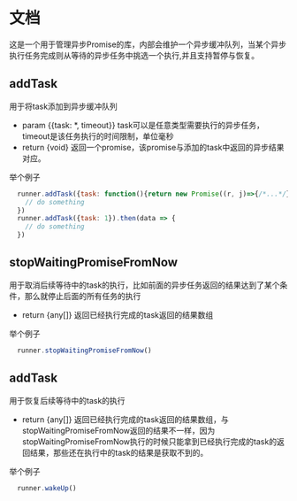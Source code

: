# 文档
这是一个用于管理异步Promise的库，内部会维护一个异步缓冲队列，当某个异步执行任务完成则从等待的异步任务中挑选一个执行,并且支持暂停与恢复。

## addTask
用于将task添加到异步缓冲队列

- param {{task: *, timeout}} task可以是任意类型需要执行的异步任务，timeout是该任务执行的时间限制，单位毫秒
- return {void} 返回一个promise，该promise与添加的task中返回的异步结果对应。

举个例子

```js
  runner.addTask({task: function(){return new Promise((r, j)=>{/*...*/})}}).then(data => {
    // do something
  })
  runner.addTask({task: 1}).then(data => {
    // do something
  })  
```

## stopWaitingPromiseFromNow
用于取消后续等待中的task的执行，比如前面的异步任务返回的结果达到了某个条件，那么就停止后面的所有任务的执行

- return {any[]} 返回已经执行完成的task返回的结果数组

举个例子

```js
  runner.stopWaitingPromiseFromNow()
```

## addTask
用于恢复后续等待中的task的执行

- return {any[]} 返回已经执行完成的task返回的结果数组，与stopWaitingPromiseFromNow返回的结果不一样，因为stopWaitingPromiseFromNow执行的时候只能拿到已经执行完成的task的返回结果，那些还在执行中的task的结果是获取不到的。

举个例子

```js
  runner.wakeUp()
```

